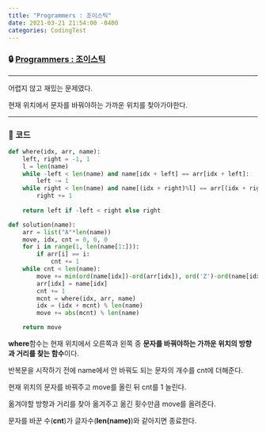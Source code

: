 ```yaml
---
title: "Programmers : 조이스틱"
date: 2021-03-21 21:54:00 -0400
categories: CodingTest
---
```




### 🔒 [Programmers : 조이스틱](https://programmers.co.kr/learn/courses/30/lessons/42860)

<hr>


어렵지 않고 재밌는 문제였다.

현재 위치에서 문자를 바꿔야하는 가까운 위치를 찾아가야한다.


<hr>


### 🔑 코드

```python
def where(idx, arr, name):
    left, right = -1, 1
    l = len(name)
    while -left < len(name) and name[idx + left] == arr[idx + left]:
        left -= 1
    while right < len(name) and name[(idx + right)%l] == arr[(idx + right)%l]:
        right += 1
    
    return left if -left < right else right

def solution(name):
    arr = list("A"*len(name))
    move, idx, cnt = 0, 0, 0
    for i in range(1, len(name[1:])):
        if arr[i] == i:
            cnt += 1
    while cnt < len(name):
        move += min(ord(name[idx])-ord(arr[idx]), ord('Z')-ord(name[idx])+1)
        arr[idx] = name[idx]
        cnt += 1
        mcnt = where(idx, arr, name)
        idx = (idx + mcnt) % len(name)
        move += abs(mcnt) % len(name)

    return move
```

**where**함수는 현재 위치에서 오른쪽과 왼쪽 중 **문자를 바꿔야하는 가까운 위치의 방향과 거리를 찾는 함수**이다.

반복문을 시작하기 전에 name에서 안 바꿔도 되는 문자의 개수를 cnt에 더해준다.

현재 위치의 문자를 바꿔주고 move를 올린 뒤 cnt를 1 늘린다.

옮겨야할 방향과 거리를 찾아 옮겨주고 옮긴 횟수만큼 move를 올려준다.

문자를 바꾼 수(**cnt**)가 글자수(**len(name)**)와 같아지면 종료한다.